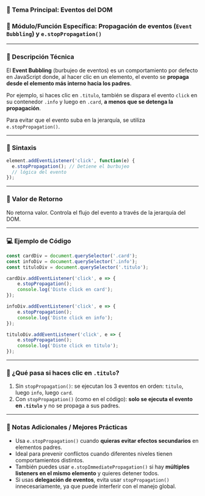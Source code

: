 ### 🧠 Tema Principal: Eventos del DOM

### 📌 Módulo/Función Específica: Propagación de eventos (`Event Bubbling`) y `e.stopPropagation()`

---

### 📖 Descripción Técnica

El **Event Bubbling** (burbujeo de eventos) es un comportamiento por defecto en JavaScript donde, al hacer clic en un elemento, el evento se **propaga desde el elemento más interno hacia los padres**.

Por ejemplo, si haces clic en `.titulo`, también se dispara el evento `click` en su contenedor `.info` y luego en `.card`, **a menos que se detenga la propagación**.

Para evitar que el evento suba en la jerarquía, se utiliza `e.stopPropagation()`.

---

### 🧾 Sintaxis

```javascript
element.addEventListener('click', function(e) {
  e.stopPropagation(); // Detiene el burbujeo
  // lógica del evento
});
```

---

### 🔁 Valor de Retorno

No retorna valor. Controla el flujo del evento a través de la jerarquía del DOM.

---

### 💻 Ejemplo de Código

```javascript
const cardDiv = document.querySelector('.card');
const infoDiv = document.querySelector('.info');
const tituloDiv = document.querySelector('.titulo');

cardDiv.addEventListener('click', e => {
    e.stopPropagation();
    console.log('Diste click en card');
});

infoDiv.addEventListener('click', e => {
    e.stopPropagation();
    console.log('Diste click en info');
});

tituloDiv.addEventListener('click', e => {
    e.stopPropagation();
    console.log('Diste click en titulo');
});
```

---

### 🧪 ¿Qué pasa si haces clic en `.titulo`?

1. Sin `stopPropagation()`: se ejecutan los 3 eventos en orden: `titulo`, luego `info`, luego `card`.
2. Con `stopPropagation()` (como en el código): **solo se ejecuta el evento en `.titulo`** y no se propaga a sus padres.

---

### 📝 Notas Adicionales / Mejores Prácticas

* Usa `e.stopPropagation()` cuando **quieras evitar efectos secundarios** en elementos padres.
* Ideal para prevenir conflictos cuando diferentes niveles tienen comportamientos distintos.
* También puedes usar `e.stopImmediatePropagation()` si hay **múltiples listeners en el mismo elemento** y quieres detener todos.
* Si usas **delegación de eventos**, evita usar `stopPropagation()` innecesariamente, ya que puede interferir con el manejo global.